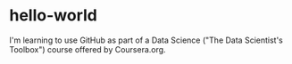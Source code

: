 hello-world
===========

I'm learning to use GitHub as part of a Data Science ("The Data Scientist's Toolbox") course offered by Coursera.org.
